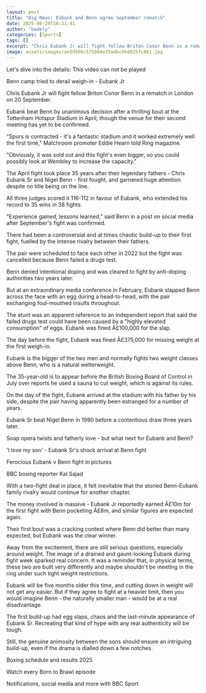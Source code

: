 ```yaml
---
layout: post
title: "Big News: Eubank and Benn agree September rematch"
date: 2025-06-29T16:21:41
author: "badely"
categories: [Sports]
tags: []
excerpt: "Chris Eubank Jr will fight fellow Briton Conor Benn in a rematch in London in September."
image: assets/images/ae5d566c575986e35a4bc6bd825fc681.jpg
---
```


Let's dive into the details: This video can not be played

Benn camp tried to derail weigh-in - Eubank Jr

Chris Eubank Jr will fight fellow Briton Conor Benn in a rematch in London on 20 September.

Eubank beat Benn by unanimous decision after a thrilling bout at the Tottenham Hotspur Stadium in April, though the venue for their second meeting has yet to be confirmed.

"Spurs is contracted - it's a fantastic stadium and it worked extremely well the first time," Matchroom promoter Eddie Hearn told Ring magazine.

"Obviously, it was sold out and this fight's even bigger, so you could possibly look at Wembley to increase the capacity."

The April fight took place 35 years after their legendary fathers - Chris Eubank Sr and Nigel Benn - first fought, and garnered huge attention despite no title being on the line.

All three judges scored it 116-112 in favour of Eubank, who extended his record to 35 wins in 38 fights.

"Experience gained, lessons learned," said Benn in a post on social media after September's fight was confirmed.

There had been a controversial and at times chaotic build-up to their first fight, fuelled by the intense rivalry between their fathers.

The pair were scheduled to face each other in 2022 but the fight was cancelled because Benn failed a drugs test.

Benn denied intentional doping and was cleared to fight by anti-doping authorities two years later.

But at an extraordinary media conference in February, Eubank slapped Benn across the face with an egg during a head-to-head, with the pair exchanging foul-mouthed insults throughout.

The stunt was an apparent reference to an independent report that said the failed drugs test could have been caused by a "highly elevated consumption" of eggs. Eubank was fined Â£100,000 for the slap.

The day before the fight, Eubank was fined Â£375,000 for missing weight at the first weigh-in.

Eubank is the bigger of the two men and normally fights two weight classes above Benn, who is a natural welterweight.

The 35-year-old is to appear before the British Boxing Board of Control in July over reports he used a sauna to cut weight, which is against its rules.

On the day of the fight, Eubank arrived at the stadium with his father by his side, despite the pair having apparently been estranged for a number of years.

Eubank Sr beat Nigel Benn in 1990 before a contentious draw three years later.

Soap opera twists and fatherly love - but what next for Eubank and Benn?

'I love my son' - Eubank Sr's shock arrival at Benn fight

Ferocious Eubank v Benn fight in pictures

BBC boxing reporter Kal Sajad

With a two-fight deal in place, it felt inevitable that the storied Benn-Eubank family rivalry would continue for another chapter.

The money involved is massive - Eubank Jr reportedly earned Â£10m for the first fight with Benn pocketing Â£8m, and similar figures are expected again.

Their first bout was a cracking contest where Benn did better than many expected, but Eubank was the clear winner.

Away from the excitement, there are still serious questions, especially around weight. The image of a drained and gaunt-looking Eubank during fight week sparked real concern. It was a reminder that, in physical terms, these two are built very differently and maybe shouldn't be meeting in the ring under such tight weight restrictions.

Eubank will be five months older this time, and cutting down in weight will not get any easier. But if they agree to fight at a heavier limit, then you would imagine Benn - the naturally smaller man - would be at a real disadvantage.

The first build-up had egg slaps, chaos and the last-minute appearance of Eubank Sr. Recreating that kind of hype with any real authenticity will be tough. 

Still, the genuine animosity between the sons should ensure an intriguing build-up, even if the drama is dialled down a few notches.

Boxing schedule and results 2025

Watch every Born to Brawl episode

Notifications, social media and more with BBC Sport

